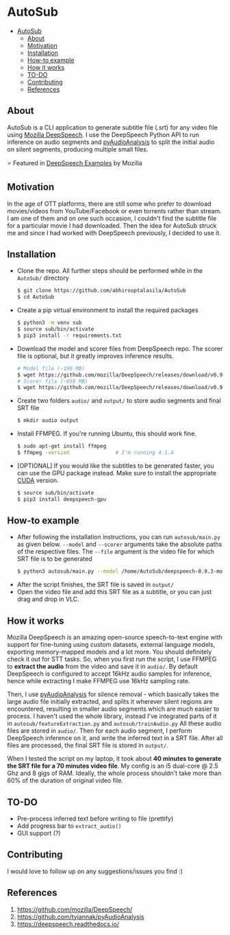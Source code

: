 # AutoSub

- [AutoSub](#autosub)
  - [About](#about)
  - [Motivation](#motivation)
  - [Installation](#installation)
  - [How-to example](#how-to-example)
  - [How it works](#how-it-works)
  - [TO-DO](#to-do)
  - [Contributing](#contributing)
  - [References](#references)

## About

AutoSub is a CLI application to generate subtitle file (.srt) for any video file using [Mozilla DeepSpeech](https://github.com/mozilla/DeepSpeech). I use the DeepSpeech Python API to run inference on audio segments and [pyAudioAnalysis](https://github.com/tyiannak/pyAudioAnalysis) to split the initial audio on silent segments, producing multiple small files.

⭐ Featured in [DeepSpeech Examples](https://github.com/mozilla/DeepSpeech-examples) by Mozilla

## Motivation

In the age of OTT platforms, there are still some who prefer to download movies/videos from YouTube/Facebook or even torrents rather than stream. I am one of them and on one such occasion, I couldn't find the subtitle file for a particular movie I had downloaded. Then the idea for AutoSub struck me and since I had worked with DeepSpeech previously, I decided to use it. 


## Installation

* Clone the repo. All further steps should be performed while in the `AutoSub/` directory
    ```bash
    $ git clone https://github.com/abhirooptalasila/AutoSub
    $ cd AutoSub
    ```
* Create a pip virtual environment to install the required packages
    ```bash
    $ python3 -m venv sub
    $ source sub/bin/activate
    $ pip3 install -r requirements.txt
    ```
* Download the model and scorer files from DeepSpeech repo. The scorer file is optional, but it greatly improves inference results.
    ```bash
    # Model file (~190 MB)
    $ wget https://github.com/mozilla/DeepSpeech/releases/download/v0.9.3/deepspeech-0.9.3-models.pbmm
    # Scorer file (~950 MB)
    $ wget https://github.com/mozilla/DeepSpeech/releases/download/v0.9.3/deepspeech-0.9.3-models.scorer
    ```
* Create two folders `audio/` and `output/` to store audio segments and final SRT file
    ```bash
    $ mkdir audio output
    ```
* Install FFMPEG. If you're running Ubuntu, this should work fine.
    ```bash
    $ sudo apt-get install ffmpeg
    $ ffmpeg -version               # I'm running 4.1.4
    ```
    
* [OPTIONAL] If you would like the subtitles to be generated faster, you can use the GPU package instead. Make sure to install the appropriate [CUDA](https://deepspeech.readthedocs.io/en/v0.9.3/USING.html#cuda-dependency-inference) version. 
    ```bash
    $ source sub/bin/activate
    $ pip3 install deepspeech-gpu
    ```
    
## How-to example

* After following the installation instructions, you can run `autosub/main.py` as given below. `--model` and `--scorer` arguments take the absolute paths of the respective files. The `--file` argument is the video file for which SRT file is to be generated
    ```bash
    $ python3 autosub/main.py --model /home/AutoSub/deepspeech-0.9.3-models.pbmm --scorer /home/AutoSub/deepspeech-0.9.3-models.scorer --file ~/movie.mp4
    ```
* After the script finishes, the SRT file is saved in `output/`
* Open the video file and add this SRT file as a subtitle, or you can just drag and drop in VLC.


## How it works

Mozilla DeepSpeech is an amazing open-source speech-to-text engine with support for fine-tuning using custom datasets, external language models, exporting memory-mapped models and a lot more. You should definitely check it out for STT tasks. So, when you first run the script, I use FFMPEG to **extract the audio** from the video and save it in `audio/`. By default DeepSpeech is configured to accept 16kHz audio samples for inference, hence while extracting I make FFMPEG use 16kHz sampling rate. 

Then, I use [pyAudioAnalysis](https://github.com/tyiannak/pyAudioAnalysis) for silence removal - which basically takes the large audio file initially extracted, and splits it wherever silent regions are encountered, resulting in smaller audio segments which are much easier to process. I haven't used the whole library, instead I've integrated parts of it in `autosub/featureExtraction.py` and `autosub/trainAudio.py` All these audio files are stored in `audio/`. Then for each audio segment, I perform DeepSpeech inference on it, and write the inferred text in a SRT file. After all files are processed, the final SRT file is stored in `output/`.

When I tested the script on my laptop, it took about **40 minutes to generate the SRT file for a 70 minutes video file**. My config is an i5 dual-core @ 2.5 Ghz and 8 gigs of RAM. Ideally, the whole process shouldn't take more than 60% of the duration of original video file. 


## TO-DO

* Pre-process inferred text before writing to file (prettify)
* Add progress bar to `extract_audio()`
* GUI support (?)


## Contributing

I would love to follow up on any suggestions/issues you find :)


## References
1. https://github.com/mozilla/DeepSpeech/
2. https://github.com/tyiannak/pyAudioAnalysis
3. https://deepspeech.readthedocs.io/
